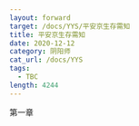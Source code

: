```yaml
---
layout: forward
target: /docs/YYS/平安京生存需知
title: 平安京生存需知
date: 2020-12-12
category: 阴阳师
cat_url: /docs/YYS
tags: 
  - TBC
length: 4244
---
```


第一章

